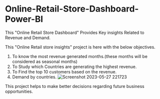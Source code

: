 # Online-Retail-Store-Dashboard-Power-BI
This "Online Retail Store Dashboard" Provides Key insights Related to Revenue and Demand.

This "Online Retail store insights" project is here with the below objectives.

1. To know the most revenue generated months.(these months will be considered as seasonal months)
2. To Study which Countries are generating the highest revenue.
3. To Find the top 10 customers based on the revenue.
4. Demand by countries.
![Screenshot 2023-05-27 221723](https://github.com/sivaji-palagiri/Online-Retail-Store-Dashboard-Power-BI/assets/134676821/7158f728-52fc-41d9-bd4d-137a02872653)

This project helps to make better decisions regarding future business opportunities.
